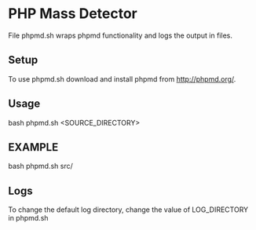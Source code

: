 # PHP Mass Detector

File phpmd.sh wraps phpmd functionality and logs the output in files.

## Setup

To use phpmd.sh download and install phpmd from http://phpmd.org/.

## Usage

bash phpmd.sh <SOURCE_DIRECTORY>

## EXAMPLE

bash phpmd.sh src/

## Logs

To change the default log directory, change the value of LOG_DIRECTORY in phpmd.sh